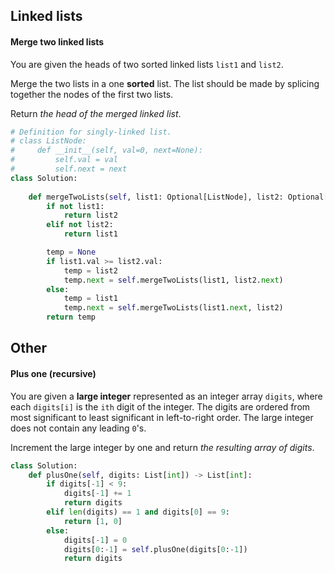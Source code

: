 ## Linked lists
#### Merge two linked lists
You are given the heads of two sorted linked lists `list1` and `list2`.

Merge the two lists in a one **sorted** list. The list should be made by splicing together the nodes of the first two lists.

Return _the head of the merged linked list_.
```python
# Definition for singly-linked list.
# class ListNode:
#     def __init__(self, val=0, next=None):
#         self.val = val
#         self.next = next
class Solution:
    
    def mergeTwoLists(self, list1: Optional[ListNode], list2: Optional[ListNode]) -> Optional[ListNode]:
        if not list1:
            return list2
        elif not list2:
            return list1

        temp = None
        if list1.val >= list2.val:
            temp = list2
            temp.next = self.mergeTwoLists(list1, list2.next)
        else:
            temp = list1
            temp.next = self.mergeTwoLists(list1.next, list2)
        return temp
```
## Other
#### Plus one (recursive)
You are given a **large integer** represented as an integer array `digits`, where each `digits[i]` is the `ith` digit of the integer. The digits are ordered from most significant to least significant in left-to-right order. The large integer does not contain any leading `0`'s.

Increment the large integer by one and return _the resulting array of digits_.
```python
class Solution:
    def plusOne(self, digits: List[int]) -> List[int]:
        if digits[-1] < 9:
            digits[-1] += 1
            return digits
        elif len(digits) == 1 and digits[0] == 9:
            return [1, 0]
        else:
            digits[-1] = 0
            digits[0:-1] = self.plusOne(digits[0:-1])
            return digits
```